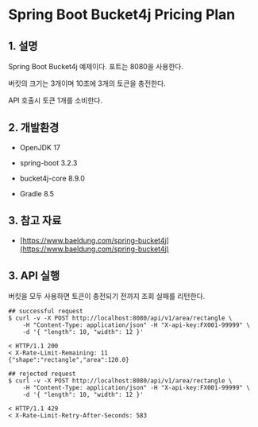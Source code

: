 # Spring Boot Bucket4j Pricing Plan

## 1. 설명
Spring Boot Bucket4j 예제이다. 포트는 8080을 사용한다.

버킷의 크기는 3개이며 10초에 3개의 토큰을 충전한다.

API 호출시 토큰 1개를 소비한다.

## 2. 개발환경

* OpenJDK 17

* spring-boot 3.2.3

* bucket4j-core 8.9.0

* Gradle 8.5

## 3. 참고 자료

* [https://www.baeldung.com/spring-bucket4j](https://www.baeldung.com/spring-bucket4j)

## 3. API 실행
버킷을 모두 사용하면 토큰이 충전되기 전까지 조회 실패를 리턴한다.

```shell
## successful request
$ curl -v -X POST http://localhost:8080/api/v1/area/rectangle \
    -H "Content-Type: application/json" -H "X-api-key:FX001-99999" \
    -d '{ "length": 10, "width": 12 }'

< HTTP/1.1 200
< X-Rate-Limit-Remaining: 11
{"shape":"rectangle","area":120.0}

## rejected request
$ curl -v -X POST http://localhost:8080/api/v1/area/rectangle \
    -H "Content-Type: application/json" -H "X-api-key:FX001-99999" \
    -d '{ "length": 10, "width": 12 }'

< HTTP/1.1 429
< X-Rate-Limit-Retry-After-Seconds: 583
```
